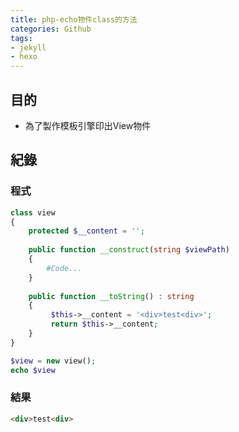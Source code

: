 ```yaml
---
title: php-echo物件class的方法
categories: Github
tags:
- jekyll
- hexo
---
```

## 目的 ##

 - 為了製作模板引擎印出View物件
 
## 紀錄 ##

### 程式 ###

```php
class view
{
    protected $__content = '';
    
    public function __construct(string $viewPath)
    {
        #Code...
    }
    
    public function __toString() : string
    {
         $this->__content = '<div>test<div>';
         return $this->__content;
    }
}
```

```php
$view = new view();
echo $view
```

### 結果 ###

```html
<div>test<div>
```